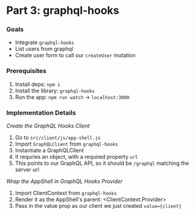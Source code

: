 # Part 3: graphql-hooks

### Goals

- Integrate `graphql-hooks`
- List users from graphql
- Create user form to call our `createUser` mutation

### Prerequisites

1. Install deps: `npm i`
2. Install the library: `graphql-hooks`
3. Run the app: `npm run watch` -> `localhost:3000`

### Implementation Details

*Create the GraphQL Hooks Client*
1. Go to `src/client/js/app-shell.js`
2. Import `GraphQLClient` from `graphql-hooks`
3. Instantiate a GraphQLClient
4. It requries an object, with a required property `url`
5. This points to our GraphQL API, so it should be `/graphql` matching the server url

*Wrap the AppShell in GraphQL Hooks Provider*
1. Import ClientContext from `graphql-hooks`
2. Render it as the AppShell's parent: <ClientContext.Provider>
3. Pass in the value prop as our client we just created `value={client}`

